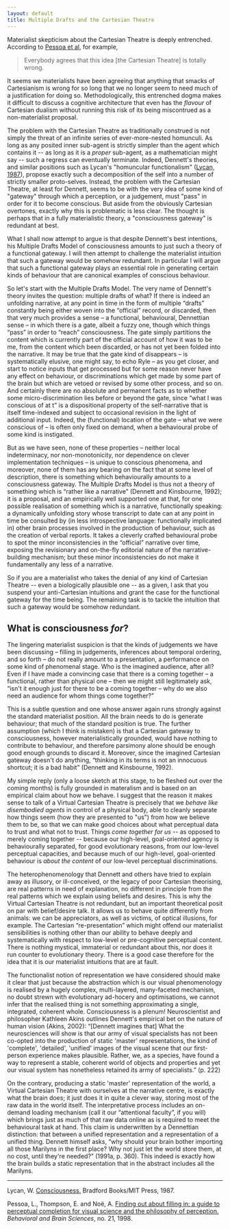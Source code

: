 ```yaml
---
layout: default
title: Multiple Drafts and the Cartesian Theatre
---
```


Materialist skepticism about the Cartesian Theatre is deeply entrenched.
According to [Pessoa et al](#pessoa98), for example,

> Everybody agrees that this idea [the Cartesian Theatre] is totally wrong.

It seems we materialists have been agreeing that anything that smacks of
Cartesianism is wrong for so long that we no longer seem to need much of
a justification for doing so. Methodologically, this entrenched dogma
makes it difficult to discuss a cognitive architecture that even has the
_flavour_ of Cartesian dualism without running this risk of its being
miscontrued as a non-materialist proposal.

The problem with the Cartesian Theatre as traditionally construed is not
simply the threat of an infinite series of ever-more-nested homunculi.
As long as any posited inner sub-agent is strictly simpler than the
agent which contains it -- as long as it is a _proper_ sub-agent, as a
mathematician might say -- such a regress can eventually terminate.
Indeed, Dennett's theories, and similar positions such as Lycan's
"homuncular functionalism" ([Lycan, 1987]()), propose exactly such a
decomposition of the self into a number of strictly smaller
proto-selves. Instead, the problem with the Cartesian Theatre, at least
for Dennett, seems to be with the very idea of some kind of "gateway"
through which a perception, or a judgement, must "pass" in order for it
to become conscious. But aside from the obviously Cartesian overtones,
exactly why this is problematic is less clear. The thought is perhaps
that in a fully materialistic theory, a "consciousness gateway" is
redundant at best.

What I shall now attempt to argue is that despite Dennett's best
intentions, his Multiple Drafts Model of consciousness amounts to just
such a theory of a functional gateway. I will then attempt to challenge
the materialist intuition that such a gateway would be somehow
redundant. In particular I will argue that such a functional gateway
plays an essential role in generating certain kinds of behaviour that
are canonical examples of conscious behaviour.

So let's start with the Multiple Drafts Model. The very name of
Dennett's theory invites the question: multiple drafts of what? If there
is indeed an unfolding narrative, at any point in time in the form of
multiple “drafts” constantly being either woven into the “official”
record, or discarded, then that very much provides a sense – a
functional, behavioural, Dennettian sense – in which there is a gate,
albeit a fuzzy one, though which things “pass” in order to “reach”
consciousness. The gate simply partitions the content which is currently
part of the official account of how it was to be me, from the content
which been discarded, or has not yet been folded into the narrative. It
may be true that the gate kind of disappears – is systematically
elusive, one might say, to echo Ryle – as you get closer, and start to
notice inputs that get processed but for some reason never have any
effect on behaviour, or discriminations which get made by some part of
the brain but which are vetoed or revised by some other process, and so
on. And certainly there are no absolute and permanent facts as to
whether some micro-discrimination lies before or beyond the gate, since
“what I was conscious of at t” is a dispositional property of the
self-narrative that is itself time-indexed and subject to occasional
revision in the light of additional input. Indeed, the (functional)
location of the gate – what we were conscious of – is often only fixed
on demand, when a behavioural probe of some kind is instigated.

But as we have seen, none of these properties – neither local
indeterminacy, nor non-monotonicity, nor dependence on clever
implementation techniques – is unique to conscious phenomena, and
moreover, none of them has any bearing on the fact that at some level of
description, there is something which behaviourally amounts to a
consciousness gateway. The Multiple Drafts Model is thus not a theory of
something which is “rather like a narrative” (Dennett and Kinsbourne,
1992); it is a proposal, and an empirically well supported one at that,
for one possible realisation of something which is a narrative,
functionally speaking: a dynamically unfolding story whose transcript to
date can at any point in time be consulted by (in less introspective
language: functionally implicated in) other brain processes involved in
the production of behaviour, such as the creation of verbal reports. It
takes a cleverly crafted behavioural probe to spot the minor
inconsistencies in the “official” narrative over time, exposing the
revisionary and on-the-fly editorial nature of the narrative-building
mechanism; but these minor inconsistencies do not make it fundamentally
any less of a narrative.

So if you are a materialist who takes the denial of any kind of
Cartesian Theatre -- even a biologically plausible one -- as a given, I
ask that you suspend your anti-Cartesian intuitions and grant the case
for the functional gateway for the time being. The remaining task is to
tackle the intuition that such a gateway would be somehow redundant.

## What is consciousness _for_?

The lingering materialist suspicion is that the kinds of judgements we
have been discussing – filling in judgements, inferences about temporal
ordering, and so forth – do not really amount to a presentation, a
performance on some kind of phenomenal stage. Who is the imagined
audience, after all? Even if I have made a convincing case that there is
a coming together – a functional, rather than physical one – then we
might still legitimately ask, “isn't it enough just for there to be a
coming together – why do we also need an audience for whom things come
together?”

This is a subtle question and one whose answer again runs strongly
against the standard materialist position. All the brain needs to do is
generate behaviour; that much of the standard position is true. The
further assumption (which I think is mistaken) is that a Cartesian
gateway to consciousness, however materialistically grounded, would have
nothing to contribute to behaviour, and therefore parsimony alone should
be enough good enough grounds to discard it. Moreover, since the
imagined Cartesian gateway doesn't do anything, “thinking in its terms
is not an innocuous shortcut; it is a bad habit” (Dennett and
Kinsbourne, 1992).

My simple reply (only a loose sketch at this stage, to be fleshed out
over the coming months) is fully grounded in materalism and is based on
an empirical claim about how we behave. I suggest that the reason it
makes sense to talk of a Virtual Cartesian Theatre is precisely that we
_behave like disembodied agents_ in control of a physical body, able to
cleanly separate how things seem (how they are presented to "us") from
how we believe them to be, so that we can make good choices about what
perceptual data to trust and what not to trust. Things _come together
for us_ -- as opposed to merely coming together -- because our
high-level, goal-oriented agency is behaviourally separated, for good
evolutionary reasons, from our low-level perceptual capacities, and
because much of our high-level, goal-oriented behaviour is _about the
content_ of our low-level perceptual discriminations.

The heterophenomenology that Dennett and others have tried to explain
away as illusory, or ill-conceived, or the legacy of poor Cartesian
theorising, are real patterns in need of explanation, no different in
principle from the real patterns which we explain using beliefs and
desires. This is why the Virtual Cartesian Theatre is not redundant, but
an important theoretical posit on par with belief/desire talk. It allows
us to behave quite differently from animals: we can be appreciators, as
well as victims, of optical illusions, for example. The Cartesian
“re-presentation” which might offend our materialist sensibilities is
nothing other than our ability to behave deeply and systematically with
respect to low-level or pre-cognitive perceptual content. There is
nothing mystical, immaterial or redundant about this, nor does it run
counter to evolutionary theory. There is a good case therefore for the
idea that it is our materialist intuitions that are at fault.

The functionalist notion of representation we have considered should
make it clear that just because the abstraction which is our visual
phenomenology is realised by a hugely complex, multi-layered,
many-faceted mechanism, no doubt strewn with evolutionary ad-hocery and
optimisations, we cannot infer that the realised thing is not something
approximating a single, integrated, coherent whole. Consciousness is a
plenum! Neuroscientist and philosopher Kathleen Akins outlines Dennett's
empirical bet on the nature of human vision (Akins, 2002):
“[Dennett imagines that] What the neurosciences will show is that our
army of visual specialists has not been co-opted into the production of
static 'master' representations, the kind of 'complete', 'detailed',
'unified' images of the visual scene that our first-person experience
makes plausible. Rather, we, as a species, have found a way to represent
a stable, coherent world of objects and properties and yet our visual
system has nonetheless retained its army of specialists.” (p. 222)

On the contrary, producing a static 'master' representation of the
world, a Virtual Cartesian Theatre with ourselves at the narrative
centre, is exactly what the brain does; it just does it in quite a
clever way, storing most of the raw data in the world itself. The
interpretative process includes an on-demand loading mechanism (call it
our “attentional faculty”, if you will) which brings just as much of
that raw data online as is required to meet the behavioural task at
hand. This claim is underwritten by a Dennettian distinction: that
between a unified representation and a representation of a unified
thing. Dennett himself asks, “why should your brain bother importing all
those Marilyns in the first place? Why not just let the world store
them, at no cost, until they're needed?” (1991a, p. 360). This indeed is
exactly how the brain builds a static representation that in the
abstract includes all the Marilyns.

- - -

<a name="lycan87"></a>Lycan, W. [Consciousness.]() Bradford Books/MIT
Press, 1987.

<a name="pessoa98"></a>Pessoa, L., Thompson, E. and Noë, A.
[Finding out about filling in: a guide to perceptual completion for visual science and the philosophy of perception.]()
_Behavioral and Brain Sciences_, no. 21, 1998.
